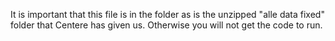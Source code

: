 It is important that this file is in the folder as is the unzipped "alle data fixed" folder that Centere has given us. Otherwise you will not get the code to run.
